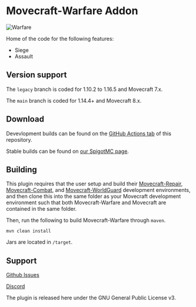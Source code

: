 # Movecraft-Warfare Addon
![Warfare](https://github.com/APDevTeam/Movecraft-Warfare/actions/workflows/maven.yml/badge.svg)

Home of the code for the following features:
 - Siege
 - Assault

## Version support
The `legacy` branch is coded for 1.10.2 to 1.16.5 and Movecraft 7.x.

The `main` branch is coded for 1.14.4+ and Movecraft 8.x.

## Download
Devevlopment builds can be found on the [GitHub Actions tab](https://github.com/APDevTeam/Movecraft-Warfare/actions) of this repository.

Stable builds can be found on [our SpigotMC page](https://www.spigotmc.org/resources/movecraft-warfare.87359/).

## Building
This plugin requires that the user setup and build their [Movecraft-Repair](https://github.com/APDevTeam/Movecraft-Repair), [Movecraft-Combat](https://github.com/TylerS1066/Movecraft-Combat), and [Movecraft-WorldGuard](https://github.com/APDevTeam/Movecraft-WorldGuard) development environments, and then clone this into the same folder as your Movecraft development environment such that both Movecraft-Warfare and Movecraft are contained in the same folder.

Then, run the following to build Movecraft-Warfare through `maven`.
```
mvn clean install
```
Jars are located in `/target`.


## Support
[Github Issues](https://github.com/APDevTeam/Movecraft-Warfare/issues)

[Discord](http://bit.ly/JoinAP-Dev)

The plugin is released here under the GNU General Public License v3.
